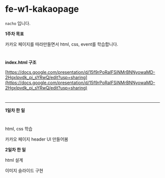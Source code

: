 # fe-w1-kakaopage
`nacho` 입니다.

**1주차 목표**

카카오 페이지를 따라만들면서 html, css, event를 학습합니다.  
#

**index.html 구조**

[https://docs.google.com/presentation/d/15f9rPoRaIFSiNMrBNNyowaMD-2HgxIpvdk_pi_sYRwQ/edit?usp=sharing](https://docs.google.com/presentation/d/15f9rPoRaIFSiNMrBNNyowaMD-2HgxIpvdk_pi_sYRwQ/edit?usp=sharing)


  
#

---

**1일차 한 일**  
#

html, css 학습

카카오 페이지 header UI 만들어봄


**2일차 한 일**

html 설계

이미지 슬라이드 구현